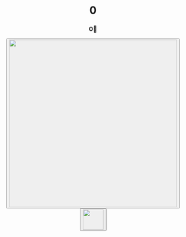 <!DOCTYPE html>
<html>
<head>
<meta name="viewport" content="width=device-width, initial-scale=1.0, maximum-scale=1.0, user-scalable=no">
<link rel="stylesheet" href="style.css">
</head>
<center><strong><h1><span id="score">0</span></h1></strong></center>
<center><h3><span id="gems">0</span>💎</h3></center>

<center><button class="tomat" id="myButton" onclick="earntomato()"><img src="https://i.postimg.cc/05Jd47rK/2687984-B-2-A93-4-D5-C-8-A0-F-ED2535041340.png" width="450px" height="450px"></button></center>

<center><div class="circle">
<form action="Market.html">
<center><button class="market"><img class="tomatoimg" src="https://i.postimg.cc/bJ8Hn6vM/6232458.png" width="55px" height="55px"></button></center>
</form>
</div></center>
</html>


<script>
let score = 0;
 let clickValue = 1;
 let wateringsBought = 0;

 window.onload = function() {
  let savedScore = localStorage.getItem('score');
  if (savedScore) {
    score = parseInt(savedScore);
    document.getElementById('score').textContent = score;
  }

  let savedGems = localStorage.getItem('gems'); // Correct ID for local storage
      if (savedGems) {
        gems = parseInt(savedGems);
        document.getElementById('gems').textContent = gems; // Update gems display
      }
};

 function earntomato() {
   score += clickValue;
   document.getElementById('score').textContent = score;
   localStorage.setItem('score', score);
 }
 const button = document.getElementById('myButton');

    button.addEventListener(' ', function(event) {
      // Prevent default keypress behavior for spacebar and Enter
      if (event.key === ' ' || event.key === ' ') {
        event.preventDefault(); 
      }
    });

    button.addEventListener('click', function() {
      console.log('Button clicked by mouse!'); 
    });

    function Buy() {
      let cost = 10 * Math.pow(2, wateringsBought); 
      if (score >= cost) {
        score -= cost;
        clickValue *= 2;
        wateringsBought++;
        document.getElementById('score').textContent = score;
        document.getElementById('clickValue').textContent = clickValue; // Display clickValue
        document.getElementById('wateringsBought').textContent = wateringsBought; // Display wateringsBought
        localStorage.setItem('clickValue', clickValue);
        localStorage.setItem('wateringsBought', wateringsBought);
        localStorage.setItem('score', score);
      } else {
        alert('Недостаточно очков для покупки полива!');
      }
    }
</script>
